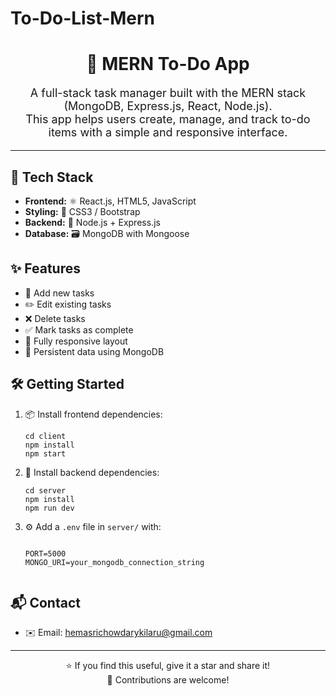 # To-Do-List-Mern
<h1 align="center">📝 MERN To-Do App</h1>

<p align="center" style="font-size: 18px;">
  A full-stack task manager built with the MERN stack (MongoDB, Express.js, React, Node.js).<br/>
  This app helps users create, manage, and track to-do items with a simple and responsive interface.
</p>



<hr/>

<h2>🚀 Tech Stack</h2>
<ul>
  <li><strong>Frontend:</strong> ⚛️ React.js, HTML5, JavaScript</li>
  <li><strong>Styling:</strong> 💅 CSS3 / Bootstrap </li>
  <li><strong>Backend:</strong> 🔧 Node.js + Express.js</li>
  <li><strong>Database:</strong> 🗃️ MongoDB with Mongoose</li>
</ul>

<h2>✨ Features</h2>
<ul>
  <li>📝 Add new tasks</li>
  <li>✏️ Edit existing tasks</li>
  <li>❌ Delete tasks</li>
  <li>✅ Mark tasks as complete</li>
  <li>📱 Fully responsive layout</li>
  <li>💾 Persistent data using MongoDB</li>
</ul>

<h2>🛠️ Getting Started</h2>

<ol>
 

  <li>📦 Install frontend dependencies:
    <pre><code>cd client
npm install
npm start</code></pre>
  </li>

  <li>🔧 Install backend dependencies:
    <pre><code>cd server
npm install
npm run dev</code></pre>
  </li>

  <li>⚙️ Add a <code>.env</code> file in <code>server/</code> with:
    <pre><code>
PORT=5000
MONGO_URI=your_mongodb_connection_string
    </code></pre>
  </li>
</ol>

<h2>📬 Contact</h2>
<ul>
  <li>✉️ Email: <a href="mailto:hemasricowdarykilaru@gmail.com">hemasrichowdarykilaru@gmail.com</a></li>
 
</ul>

<hr/>

<p align="center">
  ⭐ If you find this useful, give it a star and share it!<br/>
  🤝 Contributions are welcome!
</p>

